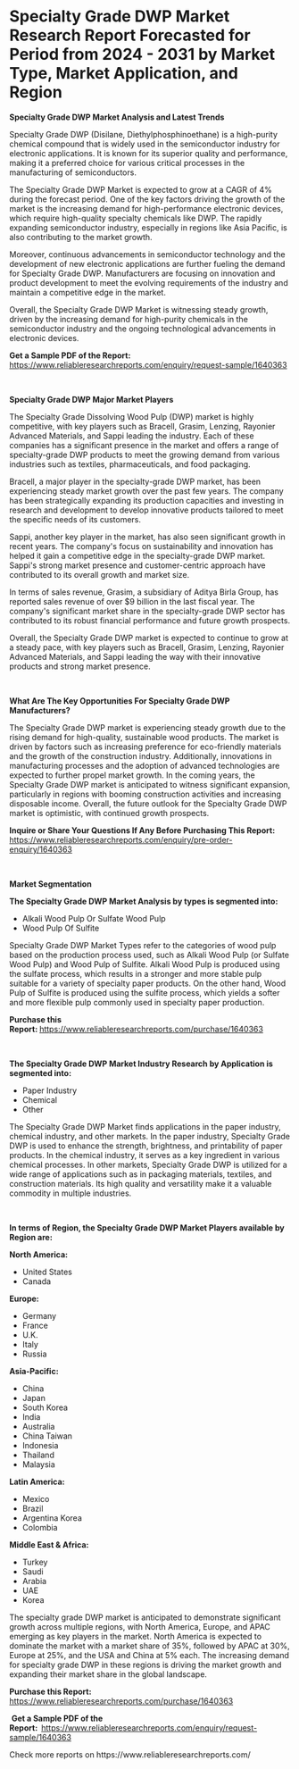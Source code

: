 <p><h1>Specialty Grade DWP Market Research Report Forecasted for Period from 2024 -  2031 by Market Type, Market Application, and Region</h1></p><p><strong>Specialty Grade DWP Market Analysis and Latest Trends</strong></p>
<p><p>Specialty Grade DWP (Disilane, Diethylphosphinoethane) is a high-purity chemical compound that is widely used in the semiconductor industry for electronic applications. It is known for its superior quality and performance, making it a preferred choice for various critical processes in the manufacturing of semiconductors.</p><p>The Specialty Grade DWP Market is expected to grow at a CAGR of 4% during the forecast period. One of the key factors driving the growth of the market is the increasing demand for high-performance electronic devices, which require high-quality specialty chemicals like DWP. The rapidly expanding semiconductor industry, especially in regions like Asia Pacific, is also contributing to the market growth.</p><p>Moreover, continuous advancements in semiconductor technology and the development of new electronic applications are further fueling the demand for Specialty Grade DWP. Manufacturers are focusing on innovation and product development to meet the evolving requirements of the industry and maintain a competitive edge in the market.</p><p>Overall, the Specialty Grade DWP Market is witnessing steady growth, driven by the increasing demand for high-purity chemicals in the semiconductor industry and the ongoing technological advancements in electronic devices.</p></p>
<p><strong>Get a Sample PDF of the Report:&nbsp;</strong> <a href="https://www.reliableresearchreports.com/enquiry/request-sample/1640363">https://www.reliableresearchreports.com/enquiry/request-sample/1640363</a></p>
<p>&nbsp;</p>
<p><strong>Specialty Grade DWP Major Market Players</strong></p>
<p><p>The Specialty Grade Dissolving Wood Pulp (DWP) market is highly competitive, with key players such as Bracell, Grasim, Lenzing, Rayonier Advanced Materials, and Sappi leading the industry. Each of these companies has a significant presence in the market and offers a range of specialty-grade DWP products to meet the growing demand from various industries such as textiles, pharmaceuticals, and food packaging.</p><p>Bracell, a major player in the specialty-grade DWP market, has been experiencing steady market growth over the past few years. The company has been strategically expanding its production capacities and investing in research and development to develop innovative products tailored to meet the specific needs of its customers.</p><p>Sappi, another key player in the market, has also seen significant growth in recent years. The company's focus on sustainability and innovation has helped it gain a competitive edge in the specialty-grade DWP market. Sappi's strong market presence and customer-centric approach have contributed to its overall growth and market size.</p><p>In terms of sales revenue, Grasim, a subsidiary of Aditya Birla Group, has reported sales revenue of over $9 billion in the last fiscal year. The company's significant market share in the specialty-grade DWP sector has contributed to its robust financial performance and future growth prospects.</p><p>Overall, the Specialty Grade DWP market is expected to continue to grow at a steady pace, with key players such as Bracell, Grasim, Lenzing, Rayonier Advanced Materials, and Sappi leading the way with their innovative products and strong market presence.</p></p>
<p>&nbsp;</p>
<p><strong>What Are The Key Opportunities For Specialty Grade DWP Manufacturers?</strong></p>
<p><p>The Specialty Grade DWP market is experiencing steady growth due to the rising demand for high-quality, sustainable wood products. The market is driven by factors such as increasing preference for eco-friendly materials and the growth of the construction industry. Additionally, innovations in manufacturing processes and the adoption of advanced technologies are expected to further propel market growth. In the coming years, the Specialty Grade DWP market is anticipated to witness significant expansion, particularly in regions with booming construction activities and increasing disposable income. Overall, the future outlook for the Specialty Grade DWP market is optimistic, with continued growth prospects.</p></p>
<p><strong>Inquire or Share Your Questions If Any Before Purchasing This Report:</strong> <a href="https://www.reliableresearchreports.com/enquiry/pre-order-enquiry/1640363">https://www.reliableresearchreports.com/enquiry/pre-order-enquiry/1640363</a></p>
<p>&nbsp;</p>
<p><strong>Market Segmentation</strong></p>
<p><strong>The Specialty Grade DWP Market Analysis by types is segmented into:</strong></p>
<p><ul><li>Alkali Wood Pulp Or Sulfate Wood Pulp</li><li>Wood Pulp Of Sulfite</li></ul></p>
<p><p>Specialty Grade DWP Market Types refer to the categories of wood pulp based on the production process used, such as Alkali Wood Pulp (or Sulfate Wood Pulp) and Wood Pulp of Sulfite. Alkali Wood Pulp is produced using the sulfate process, which results in a stronger and more stable pulp suitable for a variety of specialty paper products. On the other hand, Wood Pulp of Sulfite is produced using the sulfite process, which yields a softer and more flexible pulp commonly used in specialty paper production.</p></p>
<p><strong>Purchase this Report:&nbsp;</strong><a href="https://www.reliableresearchreports.com/purchase/1640363">https://www.reliableresearchreports.com/purchase/1640363</a></p>
<p>&nbsp;</p>
<p><strong>The Specialty Grade DWP Market Industry Research by Application is segmented into:</strong></p>
<p><ul><li>Paper Industry</li><li>Chemical</li><li>Other</li></ul></p>
<p><p>The Specialty Grade DWP Market finds applications in the paper industry, chemical industry, and other markets. In the paper industry, Specialty Grade DWP is used to enhance the strength, brightness, and printability of paper products. In the chemical industry, it serves as a key ingredient in various chemical processes. In other markets, Specialty Grade DWP is utilized for a wide range of applications such as in packaging materials, textiles, and construction materials. Its high quality and versatility make it a valuable commodity in multiple industries.</p></p>
<p>&nbsp;</p>
<p><strong>In terms of Region, the Specialty Grade DWP Market Players available by Region are:</strong></p>
<p>
    <p> <strong> North America: </strong>
        <ul>
            <li>United States</li>
            <li>Canada</li>
        </ul>
        </p> 
    <p> <strong> Europe: </strong>
        <ul>
            <li>Germany</li>
            <li>France</li>
            <li>U.K.</li>
            <li>Italy</li>
            <li>Russia</li>
        </ul>
        </p> 
    <p> <strong> Asia-Pacific: </strong>
        <ul>
            <li>China</li>
            <li>Japan</li>
            <li>South Korea</li>
            <li>India</li>
            <li>Australia</li>
            <li>China Taiwan</li>
            <li>Indonesia</li>
            <li>Thailand</li>
            <li>Malaysia</li>
        </ul>
        </p> 
    <p> <strong> Latin America: </strong>
        <ul>
            <li>Mexico</li>
            <li>Brazil</li>
            <li>Argentina Korea</li>
            <li>Colombia</li>
        </ul>
        </p> 
    <p> <strong> Middle East & Africa: </strong>
        <ul>
            <li>Turkey</li>
            <li>Saudi</li>
            <li>Arabia</li>
            <li>UAE</li>
            <li>Korea</li>
        </ul>
    </p>
    </p>
<p><p>The specialty grade DWP market is anticipated to demonstrate significant growth across multiple regions, with North America, Europe, and APAC emerging as key players in the market. North America is expected to dominate the market with a market share of 35%, followed by APAC at 30%, Europe at 25%, and the USA and China at 5% each. The increasing demand for specialty grade DWP in these regions is driving the market growth and expanding their market share in the global landscape.</p></p>
<p><strong>Purchase this Report: </strong><a href="https://www.reliableresearchreports.com/purchase/1640363">https://www.reliableresearchreports.com/purchase/1640363</a></p>
<p>&nbsp;<strong>Get a Sample PDF of the Report:&nbsp;&nbsp;</strong><a href="https://www.reliableresearchreports.com/enquiry/request-sample/1640363">https://www.reliableresearchreports.com/enquiry/request-sample/1640363</a></p>
<p><strong></strong></p>
<p>Check more reports on https://www.reliableresearchreports.com/</p>